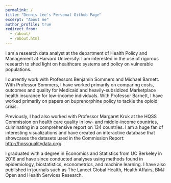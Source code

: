 ```yaml
---
permalink: /
title: "Dennis Lee's Personal Github Page"
excerpt: "About me"
author_profile: true
redirect_from: 
  - /about/
  - /about.html
---
```


I am a research data analyst at the department of Health Policy and Management at Harvard University. I am interested in the use of rigorous research to shed light on healthcare systems and policy on vulnerable populations. 

I currently work with Professors Benjamin Sommers and Michael Barnett. With Professor Sommers, I have worked primarily on comparing costs, outcomes and quality for Medicaid and heavily-subsidized Marketplace health insurance for low-income individuals. With Professor Barnett, I have worked primarily on papers on buprenorphine policy to tackle the opioid crisis. 

Previously, I had also worked with Professor Margaret Kruk at the HQSS Commission on health care quality in low- and middle-income countries, culminating in a comprehensive report on 134 countries. I am a huge fan of interesting visualizations and have created an interactive database that showcases the datasets used in the Commission Report: http://hqssqualitydata.org/. 

I graduated with a degree in Economics and Statistics from UC Berkeley in 2016 and have since conducted analyses using methods found in epidemiology, biostatistics, econometrics, and machine learning. I have also published in journals such as The Lancet Global Health, Health Affairs, BMJ Open and Health Services Research. 
